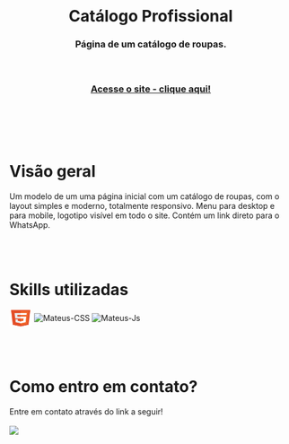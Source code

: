 
<br>

<div align = "center">
<h1>Catálogo Profissional</h1>
</div>

<h3 align = "center">
  Página de um catálogo de roupas.
</h3>

<h4 align = "center">
</h4>
<br>
<h3 align = "center">
<a href="http://127.0.0.1:5500/index.html" target="_blank">Acesse o site - clique aqui!
</a> 
</h3>

<br>
 
</p>
<br>
<br>

<div id="visao">
<h1>  Visão geral </h1>
Um modelo de um uma página inicial com um catálogo de roupas, com o layout simples e moderno, totalmente responsivo. Menu para desktop e para mobile, logotipo visível em todo o site. Contém um link direto para o WhatsApp.

</div>
<br>
<br>
<br>

<div id="leng">
<h1>  Skills utilizadas </h1>


 <img align="center" alt="Mateus-HTML" height="30" width="40" src="https://raw.githubusercontent.com/devicons/devicon/master/icons/html5/html5-original.svg">
  <img align="center" alt="Mateus-CSS" height="30" width="40" src="https://cdn.jsdelivr.net/gh/devicons/devicon/icons/css3/css3-original.svg">
  <img align="center" alt="Mateus-Js" height="30" width="40" src="https://cdn.jsdelivr.net/gh/devicons/devicon/icons/javascript/javascript-original.svg">

</div>
<br>
<br>
<br>

<div id="contato">
<h1> Como entro em contato? </h1>

Entre em contato através do link a seguir!
<br>
<br>
<a href="https://www.linkedin.com/in/rafael-teixeira-b8940726a" target="_blank"><img src="https://img.shields.io/badge/-LinkedIn-%230077B5?style=for-the-badge&logo=linkedin&logoColor=white" target="_blank"></a>
</div>
<br>
<br>
<br>
